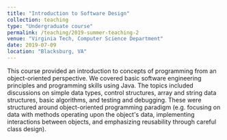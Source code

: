 ```yaml
---
title: "Introduction to Software Design"
collection: teaching
type: "Undergraduate course"
permalink: /teaching/2019-summer-teaching-2
venue: "Virginia Tech, Computer Science Department"
date: 2019-07-09
location: "Blacksburg, VA"
---
```


This course provided an introduction to concepts of programming from an object-oriented perspective. We covered basic software engineering principles and programming skills using Java. The topics included discussions on simple data types, control structures, array and string data structures, basic algorithms, and testing and debugging. These were structured around object-oriented programming paradigm (e.g. focusing on data with methods operating upon the object's data, implementing interactions between objects, and emphasizing reusability through careful class design).